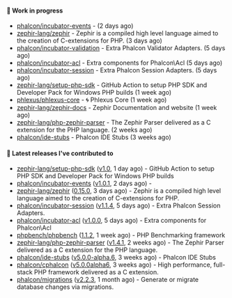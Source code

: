 #### :wrench: Work in progress

- [phalcon/incubator-events](https://github.com/phalcon/incubator-events) -  (2 days ago)
- [zephir-lang/zephir](https://github.com/zephir-lang/zephir) - Zephir is a compiled high level language aimed to the creation of C-extensions for PHP. (3 days ago)
- [phalcon/incubator-validation](https://github.com/phalcon/incubator-validation) - Extra Phalcon Validator Adapters.  (5 days ago)
- [phalcon/incubator-acl](https://github.com/phalcon/incubator-acl) - Extra components for Phalcon\Acl (5 days ago)
- [phalcon/incubator-session](https://github.com/phalcon/incubator-session) - Extra Phalcon Session Adapters. (5 days ago)
- [zephir-lang/setup-php-sdk](https://github.com/zephir-lang/setup-php-sdk) - GitHub Action to setup PHP SDK and Developer Pack for Windows PHP builds (1 week ago)
- [phlexus/phlexus-core](https://github.com/phlexus/phlexus-core) - :cyclone: Phlexus Core (1 week ago)
- [zephir-lang/zephir-docs](https://github.com/zephir-lang/zephir-docs) - Zephir Documentation and website (1 week ago)
- [zephir-lang/php-zephir-parser](https://github.com/zephir-lang/php-zephir-parser) - The Zephir Parser delivered as a C extension for the PHP language. (2 weeks ago)
- [phalcon/ide-stubs](https://github.com/phalcon/ide-stubs) - Phalcon IDE Stubs (3 weeks ago)

#### :pushpin: Latest releases I've contributed to

- [zephir-lang/setup-php-sdk](https://github.com/zephir-lang/setup-php-sdk) ([v1.0](https://github.com/zephir-lang/setup-php-sdk/releases/tag/v1.0), 1 day ago) - GitHub Action to setup PHP SDK and Developer Pack for Windows PHP builds
- [phalcon/incubator-events](https://github.com/phalcon/incubator-events) ([v1.0.1](https://github.com/phalcon/incubator-events/releases/tag/v1.0.1), 2 days ago) - 
- [zephir-lang/zephir](https://github.com/zephir-lang/zephir) ([0.15.0](https://github.com/zephir-lang/zephir/releases/tag/0.15.0), 3 days ago) - Zephir is a compiled high level language aimed to the creation of C-extensions for PHP.
- [phalcon/incubator-session](https://github.com/phalcon/incubator-session) ([v1.1.4](https://github.com/phalcon/incubator-session/releases/tag/v1.1.4), 5 days ago) - Extra Phalcon Session Adapters.
- [phalcon/incubator-acl](https://github.com/phalcon/incubator-acl) ([v1.0.0](https://github.com/phalcon/incubator-acl/releases/tag/v1.0.0), 5 days ago) - Extra components for Phalcon\Acl
- [phpbench/phpbench](https://github.com/phpbench/phpbench) ([1.1.2](https://github.com/phpbench/phpbench/releases/tag/1.1.2), 1 week ago) - PHP Benchmarking framework
- [zephir-lang/php-zephir-parser](https://github.com/zephir-lang/php-zephir-parser) ([v1.4.1](https://github.com/zephir-lang/php-zephir-parser/releases/tag/v1.4.1), 2 weeks ago) - The Zephir Parser delivered as a C extension for the PHP language.
- [phalcon/ide-stubs](https://github.com/phalcon/ide-stubs) ([v5.0.0-alpha.6](https://github.com/phalcon/ide-stubs/releases/tag/v5.0.0-alpha.6), 3 weeks ago) - Phalcon IDE Stubs
- [phalcon/cphalcon](https://github.com/phalcon/cphalcon) ([v5.0.0alpha6](https://github.com/phalcon/cphalcon/releases/tag/v5.0.0alpha6), 3 weeks ago) - High performance, full-stack PHP framework delivered as a C extension.
- [phalcon/migrations](https://github.com/phalcon/migrations) ([v2.2.3](https://github.com/phalcon/migrations/releases/tag/v2.2.3), 1 month ago) - Generate or migrate database changes via migrations.
